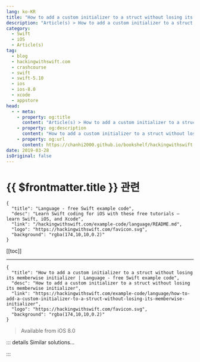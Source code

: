 ```yaml
---
lang: ko-KR
title: "How to add a custom initializer to a struct without losing its memberwise initializer"
description: "Article(s) > How to add a custom initializer to a struct without losing its memberwise initializer"
category:
  - Swift
  - iOS
  - Article(s)
tag: 
  - blog
  - hackingwithswift.com
  - crashcourse
  - swift
  - swift-5.10
  - ios
  - ios-8.0
  - xcode
  - appstore
head:
  - - meta:
    - property: og:title
      content: "Article(s) > How to add a custom initializer to a struct without losing its memberwise initializer"
    - property: og:description
      content: "How to add a custom initializer to a struct without losing its memberwise initializer"
    - property: og:url
      content: https://chanhi2000.github.io/bookshelf/hackingwithswift.com/example-code/language/how-to-add-a-custom-initializer-to-a-struct-without-losing-its-memberwise-initializer.html
date: 2019-03-28
isOriginal: false
---
```


# {{ $frontmatter.title }} 관련

```component VPCard
{
  "title": "Language - free Swift example code",
  "desc": "Learn Swift coding for iOS with these free tutorials – learn Swift, iOS, and Xcode",
  "link": "/hackingwithswift.com/example-code/language/README.md",
  "logo": "https://hackingwithswift.com/favicon.svg",
  "background": "rgba(174,10,10,0.2)"
}
```

[[toc]]

---

```component VPCard
{
  "title": "How to add a custom initializer to a struct without losing its memberwise initializer | Language - free Swift example code",
  "desc": "How to add a custom initializer to a struct without losing its memberwise initializer",
  "link": "https://hackingwithswift.com/example-code/language/how-to-add-a-custom-initializer-to-a-struct-without-losing-its-memberwise-initializer",
  "logo": "https://hackingwithswift.com/favicon.svg",
  "background": "rgba(174,10,10,0.2)"
}
```

> Available from iOS 8.0

<!-- TODO: 작성 -->

<!-- 
All structs in Swift come with a default memberwise initializer, which is an initializer that accepts values for all the properties in the struct. However, as soon as you add your *own* initializer to the struct that memberwise initializer goes away, because it’s possible you’re doing special work that the default initializer isn’t aware of.

If you want to keep both the default initializer and your own custom ones, there’s a simple trick: create your initializers inside an extension rather than as part of the main struct definition.

For example:

```swift
struct Person {
    var firstName: String
    var lastName: String
}

extension Person {
    init(name: String) {
        let split = name.components(separatedBy: " ")
        firstName = split.first ?? ""
        lastName = split.last ?? ""
    }
}
```

Because my custom initializer is inside an extension, you can create instances of `Person` in two ways:

```swift
let taylor1 = Person(firstName: "Taylor", lastName: "Swift")
let taylor2 = Person(name: "Taylor Swift")
```

-->

::: details Similar solutions…

<!--
/example-code/calayer/how-to-change-a-views-anchor-point-without-moving-it">How to change a view’s anchor point without moving it 
/quick-start/swiftui/how-to-create-modifiers-for-a-uiviewrepresentable-struct">How to create modifiers for a UIViewRepresentable struct 
/example-code/language/whats-the-difference-between-a-class-and-a-struct">What’s the difference between a class and a struct? 
/example-code/language/what-is-a-nested-class-or-nested-struct">What is a nested class or nested struct? 
/example-code/system/how-to-load-and-save-a-struct-in-userdefaults-using-codable">How to load and save a struct in UserDefaults using Codable</a>
-->

:::

